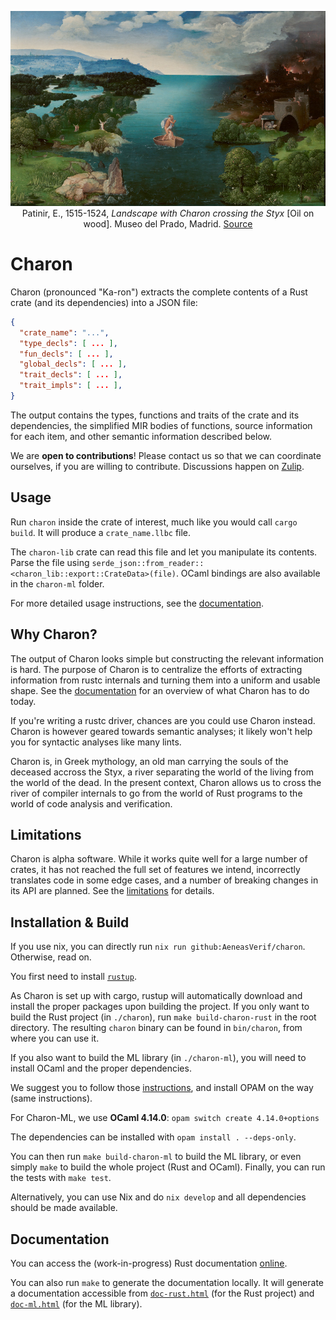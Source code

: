 <p><div style="text-align: center">
<img src="static/Charon.jpg"
     alt="Landscape with Charon crossing the Styx" title="Landscape with Charon crossing the Styx"
     style=""/>
<figcaption>
Patinir, E., 1515-1524, <i>Landscape with Charon crossing the Styx</i> [Oil on wood].
Museo del Prado, Madrid.
<a href="https://en.wikipedia.org/wiki/Landscape_with_Charon_Crossing_the_Styx">Source</a>
</figcaption>
</div></p>

# Charon

Charon (pronounced "Ka-ron") extracts the complete contents of a Rust crate (and its dependencies) into a JSON file:

```json
{
  "crate_name": "...",
  "type_decls": [ ... ],
  "fun_decls": [ ... ],
  "global_decls": [ ... ],
  "trait_decls": [ ... ],
  "trait_impls": [ ... ],
}
```

The output contains the types, functions and traits of the crate and its dependencies, the
simplified MIR bodies of functions, source information for each item, and other semantic information described below.

We are **open to contributions**! Please contact us so that we can coordinate ourselves, if you are
willing to contribute. Discussions happen on [Zulip](https://aeneas-verif.zulipchat.com/).

## Usage

Run `charon` inside the crate of interest, much like you would call `cargo build`. It will produce
a `crate_name.llbc` file.

The `charon-lib` crate can read this file and let you manipulate its contents. Parse the file using
`serde_json::from_reader::<charon_lib::export::CrateData>(file)`. OCaml bindings are also available
in the `charon-ml` folder.

For more detailed usage instructions, see the [documentation](./docs/usage.md).

## Why Charon?

The output of Charon looks simple but constructing the relevant information is hard. The purpose of
Charon is to centralize the efforts of extracting information from rustc internals and turning them
into a uniform and usable shape. See the [documentation](./docs/what_charon_does_for_you.md) for an overview of what
Charon has to do today.

If you're writing a rustc driver, chances are you could use Charon instead. Charon is however geared
towards semantic analyses; it likely won't help you for syntactic analyses like many lints.

Charon is, in Greek mythology, an old man carrying the souls of the deceased accross the Styx,
a river separating the world of the living from the world of the dead. In the present context,
Charon allows us to cross the river of compiler internals to go from the world of Rust programs to
the world of code analysis and verification.

## Limitations

Charon is alpha software. While it works quite well for a large number of crates, it has not reached
the full set of features we intend, incorrectly translates code in some edge cases, and a number of
breaking changes in its API are planned. See the [limitations](./docs/limitations.md) for details.

## Installation & Build

If you use nix, you can directly run `nix run github:AeneasVerif/charon`. Otherwise, read on.

You first need to install [`rustup`](https://www.rust-lang.org/tools/install).

As Charon is set up with cargo, rustup will automatically download and install the proper packages
upon building the project. If you only want to build the Rust project (in `./charon`), run `make
build-charon-rust` in the root directory. The resulting `charon` binary can be found in `bin/charon`,
from where you can use it.

If you also want to build the ML library (in `./charon-ml`), you will need to
install OCaml and the proper dependencies.

We suggest you to follow those [instructions](https://ocaml.org/docs/install.html),
and install OPAM on the way (same instructions).

For Charon-ML, we use **OCaml 4.14.0**: `opam switch create 4.14.0+options`

The dependencies can be installed with `opam install . --deps-only`.

You can then run `make build-charon-ml` to build the ML library, or even simply
`make` to build the whole project (Rust and OCaml). Finally, you can run the
tests with `make test`.

Alternatively, you can use Nix and do `nix develop` and all dependencies should be made available.

## Documentation

You can access the (work-in-progress) Rust documentation
[online](https://aeneasverif.github.io/charon/charon_lib/index.html).

You can also run `make` to generate the documentation locally.
It will generate a documentation accessible from
[`doc-rust.html`](./doc-rust.html) (for the Rust project) and
[`doc-ml.html`](./doc-ml.html) (for the ML library).
